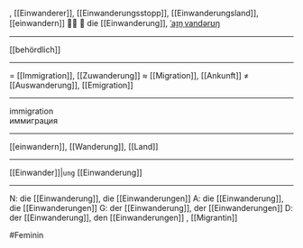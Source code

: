 , [[Einwanderer]], [[Einwanderungsstopp]], [[Einwanderungsland]], [[einwandern]]
🚶‍♀️ 🔴 die [[Einwanderung]], [ˈaɪ̯nˌvandərʊŋ](https://youglish.com/pronounce/Einwanderung/german)

---
[[behördlich]]

---
= [[Immigration]], [[Zuwanderung]]
≈ [[Migration]], [[Ankunft]]
≠ [[Auswanderung]], [[Emigration]]

---
immigration  
иммиграция

---
[[einwandern]], [[Wanderung]], [[Land]]

---
[[Einwander]]|`ung`
[[Einwanderung]]


---
N: die [[Einwanderung]], die [[Einwanderungen]]
A: die [[Einwanderung]], die [[Einwanderungen]]
G: der [[Einwanderung]], der [[Einwanderungen]]
D: der [[Einwanderung]], den [[Einwanderungen]]
, [[Migrantin]]

#Feminin 